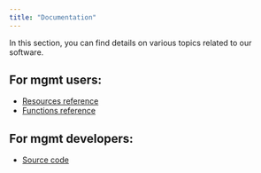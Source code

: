 ```yaml
---
title: "Documentation"
---
```

In this section, you can find details on various topics related to our software.

## For mgmt users:
* [Resources reference](/docs/resources/)
* [Functions reference](/docs/functions/)


## For mgmt developers:
* [Source code](https://github.com/purpleidea/mgmt/tree/master/)
